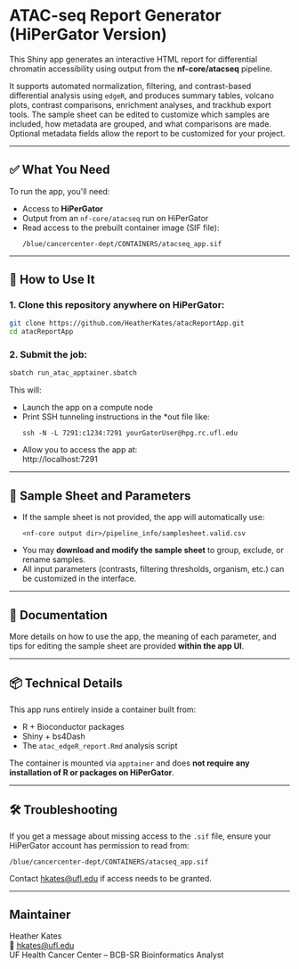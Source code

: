 # ATAC-seq Report Generator (HiPerGator Version)

This Shiny app generates an interactive HTML report for differential chromatin accessibility using output from the **nf-core/atacseq** pipeline.

It supports automated normalization, filtering, and contrast-based differential analysis using `edgeR`, and produces summary tables, volcano plots, contrast comparisons, enrichment analyses, and trackhub export tools. The sample sheet can be edited to customize which samples are included, how metadata are grouped, and what comparisons are made. Optional metadata fields allow the report to be customized for your project.

---

## ✅ What You Need

To run the app, you'll need:

- Access to **HiPerGator**
- Output from an `nf-core/atacseq` run on HiPerGator
- Read access to the prebuilt container image (SIF file):  
  ```
  /blue/cancercenter-dept/CONTAINERS/atacseq_app.sif
  ```

---

## 🚀 How to Use It

### 1. Clone this repository anywhere on HiPerGator:
```bash
git clone https://github.com/HeatherKates/atacReportApp.git
cd atacReportApp
```

### 2. Submit the job:
```bash
sbatch run_atac_apptainer.sbatch
```

This will:

- Launch the app on a compute node
- Print SSH tunneling instructions in the *out file like:
  ```
  ssh -N -L 7291:c1234:7291 yourGatorUser@hpg.rc.ufl.edu
  ```
- Allow you to access the app at:  
  http://localhost:7291

---

## 📝 Sample Sheet and Parameters

- If the sample sheet is not provided, the app will automatically use:
  ```
  <nf-core output dir>/pipeline_info/samplesheet.valid.csv
  ```
- You may **download and modify the sample sheet** to group, exclude, or rename samples.
- All input parameters (contrasts, filtering thresholds, organism, etc.) can be customized in the interface.

---

## 📖 Documentation

More details on how to use the app, the meaning of each parameter, and tips for editing the sample sheet are provided **within the app UI**.

---

## 📦 Technical Details

This app runs entirely inside a container built from:
- R + Bioconductor packages
- Shiny + bs4Dash
- The `atac_edgeR_report.Rmd` analysis script

The container is mounted via `apptainer` and does **not require any installation of R or packages on HiPerGator**.

---

## 🛠 Troubleshooting

If you get a message about missing access to the `.sif` file, ensure your HiPerGator account has permission to read from:

```
/blue/cancercenter-dept/CONTAINERS/atacseq_app.sif
```

Contact hkates@ufl.edu if access needs to be granted.

---

## Maintainer

Heather Kates  
📧 hkates@ufl.edu  
UF Health Cancer Center – BCB-SR Bioinformatics Analyst


